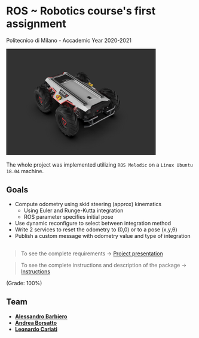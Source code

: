 # ROS ~ Robotics course's first assignment
Politecnico di Milano - Accademic Year 2020-2021

<img src="SCOUT.png" width="400" />

The whole project was implemented utilizing `ROS Melodic` on a `Linux Ubuntu 18.04` machine.
## Goals
- Compute odometry using skid steering (approx) kinematics
  - Using Euler and Runge-Kutta integration
  - ROS parameter specifies initial pose
- Use dynamic reconfigure to select between integration method
- Write 2 services to reset the odometry to (0,0) or to a pose (x,y,θ)
- Publish a custom message with odometry value and type of integration

##
> To see the complete requirements -> [Project presentation](Project1_description.pdf)

> To see the complete instructions and description of the package -> [Instructions](Instructions)

(Grade: 100%)

## Team
* [__Alessandro Barbiero__](https://github.com/AlessandroBarbiero)
* [__Andrea Borsatto__](https://github.com/AndreaBorsatto)
* [__Leonardo Cariati__](https://github.com/Leonardo-Cariati)
